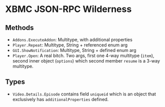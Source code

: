 
XBMC JSON-RPC Wilderness
========================

Methods
-------

* `Addons.ExecuteAddon`: Multitype, with additional properties
* `Player.Repeat`: Multitype, String + referenced enum arg
* `GUI.ShowNotification`: Multitype, String + defined enum arg
* `Player.Open`: A real bitch. Two args, first one 4-way multitype (`item`), 
  second inner object (`options`) which second member `resume` is a 3-way 
  multitype.
  
 Types
 -----
 
* `Video.Details.Episode` contains field `uniqueid` which is an object that 
  exclusively has `additionalProperties` defined.
  
  
